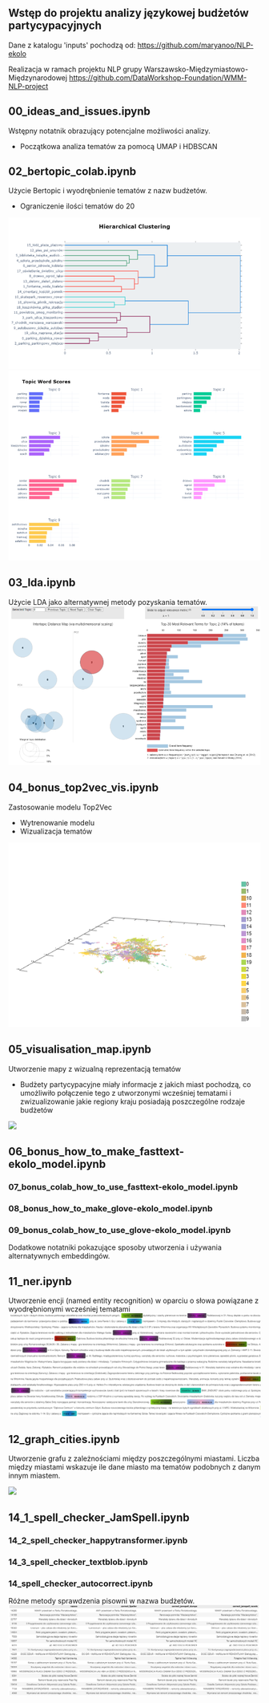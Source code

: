 ## Wstęp do projektu analizy językowej budżetów partycypacyjnych 
Dane z katalogu 'inputs' pochodzą od: https://github.com/maryanoo/NLP-ekolo

Realizacja w ramach projektu NLP grupy Warszawsko-Międzymiastowo-Międzynarodowej
https://github.com/DataWorkshop-Foundation/WMM-NLP-project

## 00_ideas_and_issues.ipynb
Wstępny notatnik obrazujący potencjalne możliwości analizy.
* Początkowa analiza tematów za pomocą UMAP i HDBSCAN

## 02_bertopic_colab.ipynb
Użycie Bertopic i wyodrębnienie tematów z nazw budżetów. 
* Ograniczenie ilości tematów do 20
<img src="images/clustering.png">
<img src="images/word_scores.png">

## 03_lda.ipynb
Użycie LDA jako alternatywnej metody pozyskania tematów.
<img src="images/lda.png">

## 04_bonus_top2vec_vis.ipynb
Zastosowanie modelu Top2Vec
* Wytrenowanie modelu
* Wizualizacja tematów
<img src="images/Animation2.webp">

## 05_visualisation_map.ipynb
Utworzenie mapy z wizualną reprezentacją tematów
* Budżety partycypacyjne miały informacje z jakich miast pochodzą, co umożliwiło połączenie tego z utworzonymi wcześniej tematami i zwizualizowanie jakie regiony kraju posiadają poszczególne rodzaje budżetów
<img src="images/Animation.webp">

## 06_bonus_how_to_make_fasttext-ekolo_model.ipynb
### 07_bonus_colab_how_to_use_fasttext-ekolo_model.ipynb
### 08_bonus_how_to_make_glove-ekolo_model.ipynb
### 09_bonus_colab_how_to_use_glove-ekolo_model.ipynb
Dodatkowe notatniki pokazujące sposoby utworzenia i używania alternatywnych embeddingów.

## 11_ner.ipynb
Utworzenie encji (named entity recognition) w oparciu o słowa powiązane z wyodrębnionymi wcześniej tematami
<img src="images/ner.png">

## 12_graph_cities.ipynb
Utworzenie grafu z zależnościami między poszczególnymi miastami. Liczba między miastami wskazuje ile dane miasto ma tematów podobnych z danym innym miastem.
  
<img src="images/graph.webp">

## 14_1_spell_checker_JamSpell.ipynb
### 14_2_spell_checker_happytransformer.ipynb
### 14_3_spell_checker_textblob.ipynb
### 14_spell_checker_autocorrect.ipynb
Różne metody sprawdzenia pisowni w nazwa budżetów.
<img src="images/spell.png">
